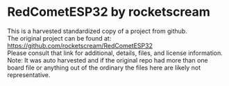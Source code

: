 
# RedCometESP32 by rocketscream  
This is a harvested standardized copy of a project from github.  
The original project can be found at:  
https://github.com/rocketscream/RedCometESP32  
Please consult that link for additional, details, files, and license information.  
Note: It was auto harvested and if the original repo had more than one board file or anything out of the ordinary the files here are likely not representative.  
    